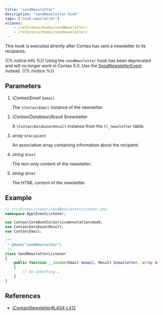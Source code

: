 ```yaml
---
title: "sendNewsletter"
description: "sendNewsletter hook"
tags: ["hook-newsletter"]
aliases:
    - /reference/hooks/sendNewsletter/
    - /reference/hooks/sendnewsletter/
---
```



This hook is executed directly after Contao has sent a newsletter to its recipients.

{{% notice info %}}
Using the `sendNewsletter` hook has been deprecated and will no longer work in Contao 5.0.
Use the [SendNewsletterEvent](/reference/events#sendnewsletterevent) instead.
{{% /notice %}}

## Parameters

1. *\Contao\Email* `$email`

    The `\Contao\Email` instance of the newsletter.

2. *\Contao\Database\Result* $newsletter

    A `\Contao\Database\Result` instance from the `tl_newsletter` table.

3. *array* `$recipient`

    An associative array containing information about the recipient.

4. *string* `$text`

    The text-only content of the newsletter.

5. *string* `$html`

    The HTML content of the newsletter.


## Example

```php
// src/EventListener/SendNewsletterListener.php
namespace App\EventListener;

use Contao\CoreBundle\ServiceAnnotation\Hook;
use Contao\Database\Result;
use Contao\Email;

/**
 * @Hook("sendNewsletter")
 */
class SendNewsletterListener
{
    public function __invoke(Email $email, Result $newsletter, array $recipient, string $text, string $html): void
    {
        // Do something …
    }
}
```


## References

* [\Contao\Newsletter#L404-L412](https://github.com/contao/contao/blob/4.7.6/newsletter-bundle/src/Resources/contao/classes/Newsletter.php#L404-L412)
